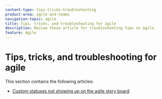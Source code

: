```yaml
---
content-type: tips-tricks-troubleshooting
product-area: agile-and-teams
navigation-topic: agile
title: Tips, tricks, and troubleshooting for agile
description: Review these article for troubleshooting tips on agile.
feature: Agile
---
```

# Tips, tricks, and troubleshooting for agile

This section contains the following articles:

* [Custom statuses not showing up on the agile story board](../../agile/tips-tricks-and-troubleshooting/custom-status-does-not-show.md)

